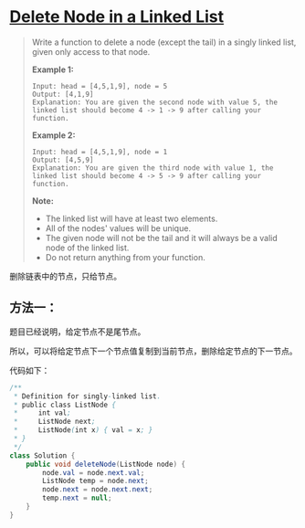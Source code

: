 # [Delete Node in a Linked List](1)

> Write a function to delete a node (except the tail) in a singly linked list, given only access to that node.
>
> **Example 1:**
>
> ```
> Input: head = [4,5,1,9], node = 5
> Output: [4,1,9]
> Explanation: You are given the second node with value 5, the linked list should become 4 -> 1 -> 9 after calling your function.
> ```
>
> **Example 2:**
>
> ```
> Input: head = [4,5,1,9], node = 1
> Output: [4,5,9]
> Explanation: You are given the third node with value 1, the linked list should become 4 -> 5 -> 9 after calling your function.
> ```
>
>  
>
> **Note:**
>
> - The linked list will have at least two elements.
> - All of the nodes' values will be unique.
> - The given node will not be the tail and it will always be a valid node of the linked list.
> - Do not return anything from your function.

删除链表中的节点，只给节点。

## 方法一：

题目已经说明，给定节点不是尾节点。

所以，可以将给定节点下一个节点值复制到当前节点，删除给定节点的下一节点。



代码如下：

```java
/**
 * Definition for singly-linked list.
 * public class ListNode {
 *     int val;
 *     ListNode next;
 *     ListNode(int x) { val = x; }
 * }
 */
class Solution {
    public void deleteNode(ListNode node) {
        node.val = node.next.val;
        ListNode temp = node.next;
        node.next = node.next.next;
        temp.next = null;   
    }
}
```







[1]: https://leetcode.com/problems/delete-node-in-a-linked-list/